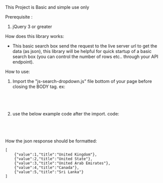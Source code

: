This Project is Basic and simple use only

Prerequisite :

1. jQuery 3 or greater

How does this library works:

- This basic search box send the request to the live server url to get the data (as json), this library will be helpful
  for quick startup of a basic search box (you can control the number of rows etc.. through your API endpoint).

How to use:

1. Import the "js-search-dropdown.js" file bottom of your page before closing the BODY tag.
   ex:
   <code>
   <script type="text/javascript" src="js-search-dropdown.js"></script>
   </code>

2. use the below example code after the import.
   code:
   <code>
   <script type="text/javascript">
     Jsd({ <br/>
       identifier: "js-search", //<input type="text" name="countries" id="js-search"><br/>
       fetch: "/json.php", //path for your json response<br/>
       param: "q", //search parameter ex: https://google.com/search?q=<br/>
     });<br/>
   </script>
   </code>

How the json response should be formatted:

    [
        {"value":1,"title":"United Kingdom"},
        {"value":2,"title":"United State"},
        {"value":3,"title":"United Arab Emirates"},
        {"value":4,"title":"Canada"},
        {"value":5,"title":"Sri Lanka"}
    ]
